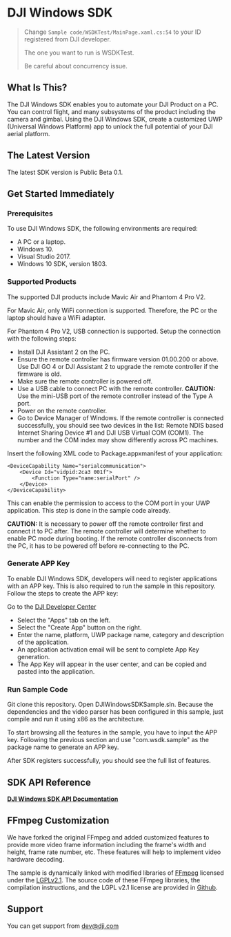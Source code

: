 # DJI Windows SDK

> Change `Sample code/WSDKTest/MainPage.xaml.cs:54` to your ID registered from DJI developer.
>
> The one you want to run is WSDKTest.
>
> Be careful about concurrency issue.

## What Is This?

The DJI Windows SDK enables you to automate your DJI Product on a PC. You can control flight, and many subsystems of the product including the camera and gimbal. Using the DJI Windows SDK, create a customized UWP (Universal Windows Platform) app to unlock the full potential of your DJI aerial platform.

## The Latest Version
The latest SDK version is Public Beta 0.1. 

## Get Started Immediately

### Prerequisites

To use DJI Windows SDK, the following environments are required:

- A PC or a laptop. 
- Windows 10.  
- Visual Studio 2017.  
- Windows 10 SDK, version 1803. 

### Supported Products

The supported DJI products include Mavic Air and Phantom 4 Pro V2. 

For Mavic Air, only WiFi connection is supported. Therefore, the PC or the laptop should have a WiFi adapter. 

For Phantom 4 Pro V2, USB connection is supported. Setup the connection with the following steps: 

  * Install DJI Assistant 2 on the PC. 
  * Ensure the remote controller has firmware version 01.00.200 or above. Use DJI GO 4 or DJI Assistant 2 to upgrade the remote controller if the firmware is old. 
  * Make sure the remote controller is powered off. 
  * Use a USB cable to connect PC with the remote controller. **CAUTION:** Use the mini-USB port of the remote controller instead of the Type A port. 
  *  Power on the remote controller. 
  *  Go to Device Manager of Windows. If the remote controller is connected successfully, you should see two devices in the list: Remote NDIS based Internet Sharing Device #1 and DJI USB Virtual COM (COM1). The number and the COM index may show differently across PC machines. 

Insert the following XML code to Package.appxmanifest of your application: 
```
<DeviceCapability Name="serialcommunication">
    <Device Id="vidpid:2ca3 001f">
	    <Function Type="name:serialPort" />
    </Device>
</DeviceCapability>
```
This can enable the permission to access to the COM port in your UWP application. This step is done in the sample code already. 
  
**CAUTION:** It is necessary to power off the remote controller first and connect it to PC after. The remote controller will determine whether to enable PC mode during booting. If the remote controller disconnects from the PC, it has to be powered off before re-connecting to the PC. 

### Generate APP Key
To enable DJI Windows SDK, developers will need to register applications with an APP key. This is also required to run the sample in this repository. Follow the steps to create the APP key: 

Go to the <a href="http://developer.dji.com/en/user/apps" target="_blank">DJI Developer Center</a>


  * Select the "Apps" tab on the left.
  * Select the "Create App" button on the right.
  * Enter the name, platform, UWP package name, category and description of the application.
  * An application activation email will be sent to complete App Key generation.
  * The App Key will appear in the user center, and can be copied and pasted into the application.


### Run Sample Code

Git clone this repository. Open DJIWindowsSDKSample.sln. Because the dependencies and the video parser has been configured in this sample, just compile and run it using x86 as the architecture. 

To start browsing all the features in the sample, you have to input the APP key. Following the previous section and use "com.wsdk.sample" as the package name to generate an APP key. 

After SDK registers successfully, you should see the full list of features. 

## SDK API Reference

[**DJI Windows SDK API Documentation**](http://developer.dji.com/api-reference/windows-api/index.html)

## FFmpeg Customization

We have forked the original FFmpeg and added customized features to provide more video frame information including the frame's width and height, frame rate number, etc. These features will help to implement video hardware decoding. 

The sample is dynamically linked with modified libraries of <a href=http://ffmpeg.org>FFmpeg</a> licensed under the <a href=http://www.gnu.org/licenses/old-licenses/lgpl-2.1.html>LGPLv2.1</a>. The source code of these FFmpeg libraries, the compilation instructions, and the LGPL v2.1 license are provided in [Github](https://github.com/dji-sdk/FFmpeg).

## Support

You can get support from dev@dji.com
